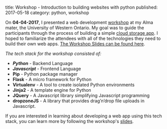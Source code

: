 title: Workshop - Introduction to building websites with python
published: 2017-05-18
category: python, workshop

On **04-04-2017**, I presented a web development [workshop](https://events.vtools.ieee.org/m/44420 "workshop") at my Alma mater, the University of Western Ontario. My goal was to guide the participants through the process of building a simple [cloud storage app](https://github.com/arzeid/simple-cloud "simple cloud"). I hoped to familiarize the attendees with all of the technologies they need to build their own web apps. [The Workshop Slides can be found here](/workshops/introduction%20to%20building%20websites%20with%20python "link to slides").

*The tech stack for the workshop consisted of:*

- ***Python*** - Backend Language
- ***Javascript*** - Frontend Language
- **Pip** - Python package manager
- **Flask** - A micro framework for Python
- **Virtualenv** - A tool to create isolated Python environments
- **Jinja2** - A template engine for Python
- **JQuery** - A Javascript library simplifying Javascript programming
- **dropzoneJS** - A library that provides drag’n’drop file uploads in Javascript.

If you are interested in learning about developing a web app using this tech stack, you can learn more by following the workshop's [slides](/workshops/introduction%20to%20building%20websites%20with%20python "link to slides").
